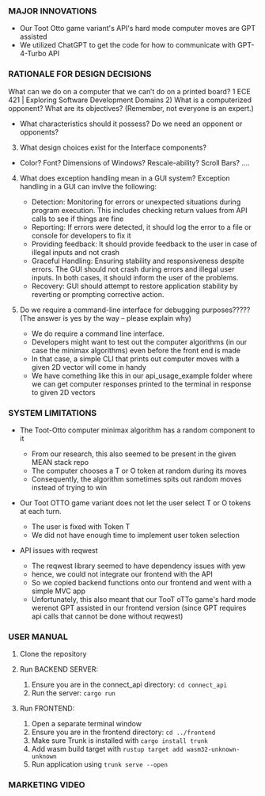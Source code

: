 ### **MAJOR INNOVATIONS**
- Our Toot Otto game variant's API's hard mode computer moves are GPT assisted
- We utilized ChatGPT to get the code for how to communicate with GPT-4-Turbo API

### **RATIONALE FOR DESIGN DECISIONS**
What can we do on a computer that we can’t do on a printed board?
1
ECE 421 | Exploring Software Development Domains
2) What is a computerized opponent? What are its objectives? (Remember, not everyone is an expert.)
- What characteristics should it possess? Do we need an opponent or opponents?
3) What design choices exist for the Interface components?
- Color? Font? Dimensions of Windows? Rescale-ability? Scroll Bars? ….
4) What does exception handling mean in a GUI system?
Exception handling in a GUI can invlve the following:
    - Detection: Monitoring for errors or unexpected situations during program execution. This includes checking return values from API calls to see if things are fine
    - Reporting: If errors were detected, it should log the error to a file or console for developers to fix it
    - Providing feedback: It should provide feedback to the user in case of illegal inputs and not crash 
    - Graceful Handling: Ensuring stability and responsiveness despite errors. The GUI should not crash during errors and illegal user inputs. In both cases, it should inform the user of the problems.
    - Recovery: GUI should attempt to restore application stability by reverting or prompting corrective action.
    
5) Do we require a command-line interface for debugging purposes????? (The answer is yes by the way – please explain why)
    - We do require a command line interface.
    - Developers might want to test out the computer algorithms (in our case the minimax algorithms) even before the front end is made
    - In that case, a simple CLI that prints out computer moves with a given 2D vector will come in handy
    - We have comething like this in our api_usage_example folder where we can get computer responses printed to the terminal in response to given 2D vectors


### **SYSTEM LIMITATIONS**
- The Toot-Otto computer minimax algorithm has a random component to it
    - From our research, this also seemed to be present in the given MEAN stack repo
    - The computer chooses a T or O token at random during its moves
    - Consequently, the algorithm sometimes spits out random moves instead of trying to win

- Our Toot OTTO game variant does not let the user select T or O tokens at each turn.
    - The user is fixed with Token T
    - We did not have enough time to implement user token selection

- API issues with reqwest
    - The reqwest library seemed to have dependency issues with yew
    - hence, we could not integrate our frontend with the API
    - So we copied backend functions onto our frontend and went with a simple MVC app
    - Unfortunately, this also meant that our TooT oTTo game's hard mode werenot GPT assisted in our frontend version (since GPT requires api calls that cannot be done without reqwest)


### **USER MANUAL**
1. Clone the repository
2. Run BACKEND SERVER:
    1. Ensure you are in the connect_api directory: `cd connect_api`
    2. Run the server: `cargo run`

3. Run FRONTEND:
    1. Open a separate terminal window
    2. Ensure you are in the frontend directory: `cd ../frontend`
    3. Make sure Trunk is installed with `cargo install trunk`
    4. Add wasm build target with `rustup target add wasm32-unknown-unknown`
    5. Run application using `trunk serve --open`

### **MARKETING VIDEO**
